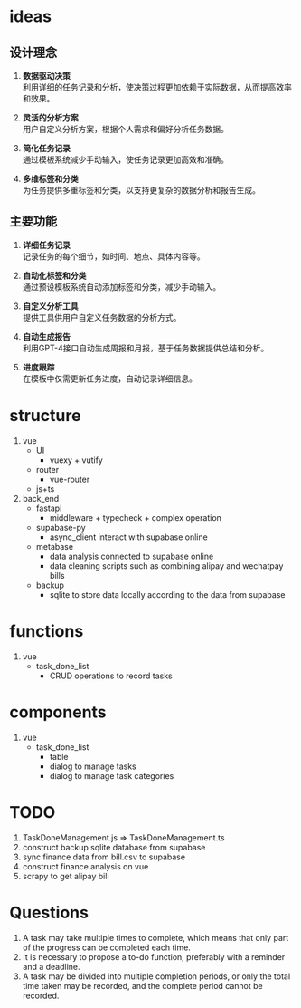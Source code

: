 # ideas
## 设计理念

1. **数据驱动决策**  
   利用详细的任务记录和分析，使决策过程更加依赖于实际数据，从而提高效率和效果。

2. **灵活的分析方案**  
   用户自定义分析方案，根据个人需求和偏好分析任务数据。

3. **简化任务记录**  
   通过模板系统减少手动输入，使任务记录更加高效和准确。

4. **多维标签和分类**  
   为任务提供多重标签和分类，以支持更复杂的数据分析和报告生成。

## 主要功能

1. **详细任务记录**  
   记录任务的每个细节，如时间、地点、具体内容等。

2. **自动化标签和分类**  
   通过预设模板系统自动添加标签和分类，减少手动输入。

3. **自定义分析工具**  
   提供工具供用户自定义任务数据的分析方式。

4. **自动生成报告**  
   利用GPT-4接口自动生成周报和月报，基于任务数据提供总结和分析。

5. **进度跟踪**  
   在模板中仅需更新任务进度，自动记录详细信息。

# structure

1. vue
   - UI
      - vuexy + vutify
   - router
      - vue-router
   - js+ts
2. back_end
   - fastapi
      - middleware + typecheck + complex operation
   - supabase-py
      - async_client interact with supabase online
   - metabase
      - data analysis connected to supabase online
      - data cleaning scripts such as combining alipay and wechatpay bills
   - backup
      - sqlite to store data locally according to the data from supabase

# functions

1. vue
   - task_done_list
      - CRUD operations to record tasks

# components

1. vue
   - task_done_list
      - table
      - dialog to manage tasks
      - dialog to manage task categories

# TODO

1. TaskDoneManagement.js => TaskDoneManagement.ts
2. construct backup sqlite database from supabase
3. sync finance data from bill.csv to supabase
4. construct finance analysis on vue
5. scrapy to get alipay bill

# Questions

1. A task may take multiple times to complete, which means that only part of the progress can be completed each time.
2. It is necessary to propose a to-do function, preferably with a reminder and a deadline.
3. A task may be divided into multiple completion periods, or only the total time taken may be recorded, and the
   complete period cannot be recorded.

